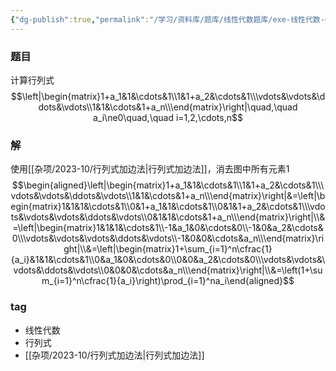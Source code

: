 ```yaml
---
{"dg-publish":true,"permalink":"/学习/资料库/题库/线性代数题库/exe-线性代数-00000010/","dgPassFrontmatter":true}
---
```


### 题目
计算行列式
$$\left|\begin{matrix}1+a_1&1&\cdots&1\\1&1+a_2&\cdots&1\\\vdots&\vdots&\ddots&\vdots\\1&1&\cdots&1+a_n\\\end{matrix}\right|\quad,\quad a_i\ne0\quad,\quad i=1,2,\cdots,n$$
### 解
使用[[杂项/2023-10/行列式加边法\|行列式加边法]]，消去图中所有元素1
$$\begin{aligned}\left|\begin{matrix}1+a_1&1&\cdots&1\\1&1+a_2&\cdots&1\\\vdots&\vdots&\ddots&\vdots\\1&1&\cdots&1+a_n\\\end{matrix}\right|&=\left|\begin{matrix}1&1&1&\cdots&1\\0&1+a_1&1&\cdots&1\\0&1&1+a_2&\cdots&1\\\vdots&\vdots&\vdots&\ddots&\vdots\\0&1&1&\cdots&1+a_n\\\end{matrix}\right|\\&=\left|\begin{matrix}1&1&1&\cdots&1\\-1&a_1&0&\cdots&0\\-1&0&a_2&\cdots&0\\\vdots&\vdots&\vdots&\ddots&\vdots\\-1&0&0&\cdots&a_n\\\end{matrix}\right|\\&=\left|\begin{matrix}1+\sum_{i=1}^n\cfrac{1}{a_i}&1&1&\cdots&1\\0&a_1&0&\cdots&0\\0&0&a_2&\cdots&0\\\vdots&\vdots&\vdots&\ddots&\vdots\\0&0&0&\cdots&a_n\\\end{matrix}\right|\\&=\left(1+\sum_{i=1}^n\cfrac{1}{a_i}\right)\prod_{i=1}^na_i\end{aligned}$$
### tag
- 线性代数
- 行列式
- [[杂项/2023-10/行列式加边法\|行列式加边法]]